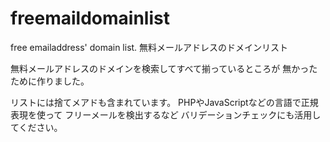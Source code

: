 # freemaildomainlist
free emailaddress' domain list. 無料メールアドレスのドメインリスト

無料メールアドレスのドメインを検索してすべて揃っているところが
無かったために作りました。

リストには捨てメアドも含まれています。
PHPやJavaScriptなどの言語で正規表現を使って
フリーメールを検出するなど
バリデーションチェックにも活用してください。

